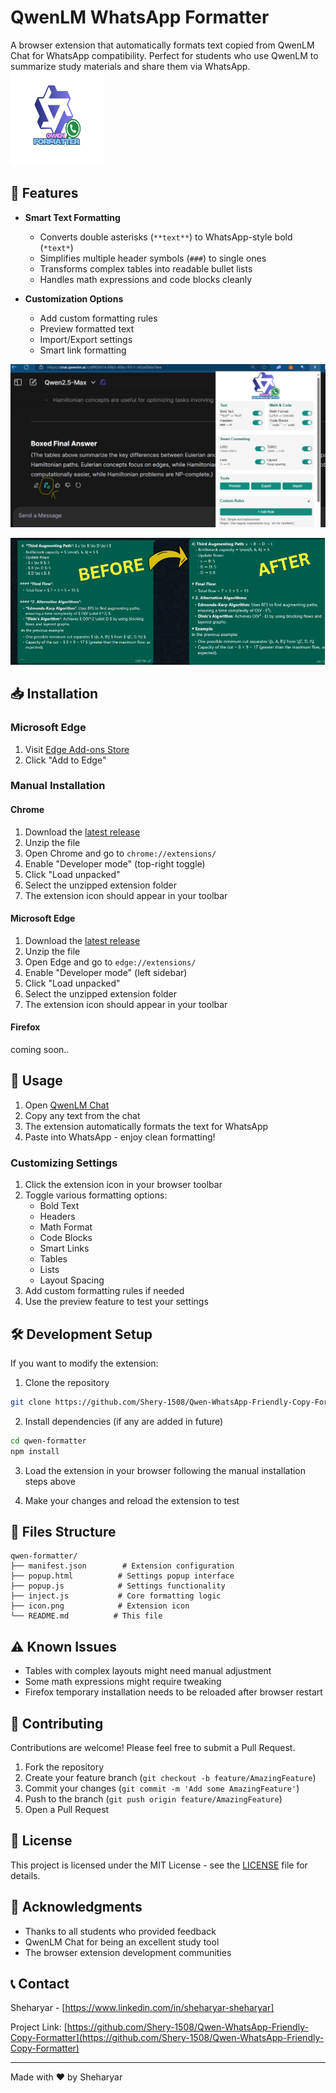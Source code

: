 # QwenLM WhatsApp Formatter

A browser extension that automatically formats text copied from QwenLM Chat for WhatsApp compatibility. Perfect for students who use QwenLM to summarize study materials and share them via WhatsApp.
<br>
<img src="/readme%20pics/icon.png" alt="Extension Logo" width="150" height="150">

## 🌟 Features

- **Smart Text Formatting**
  - Converts double asterisks (`**text**`) to WhatsApp-style bold (`*text*`)
  - Simplifies multiple header symbols (`###`) to single ones
  - Transforms complex tables into readable bullet lists
  - Handles math expressions and code blocks cleanly

- **Customization Options**
  - Add custom formatting rules
  - Preview formatted text
  - Import/Export settings
  - Smart link formatting

![Extension](/readme%20pics/extensionpage.png)

![result](/readme%20pics/beforeafter.png)

## 📥 Installation


### Microsoft Edge
1. Visit [Edge Add-ons Store](https://microsoftedge.microsoft.com/addons/detail/qwen-whatsappfriendly-co/hdnmnagaoicadkknjakglgjiacealaeo) 
2. Click "Add to Edge"


### Manual Installation

#### Chrome
1. Download the [latest release](https://github.com/Shery-1508/Qwen-WhatsApp-Friendly-Copy-Formatter/releases/tag/v1.0.0)
2. Unzip the file
3. Open Chrome and go to `chrome://extensions/`
4. Enable "Developer mode" (top-right toggle)
5. Click "Load unpacked"
6. Select the unzipped extension folder
7. The extension icon should appear in your toolbar

#### Microsoft Edge
1. Download the [latest release](https://github.com/Shery-1508/Qwen-WhatsApp-Friendly-Copy-Formatter/releases/tag/v1.0.0)
2. Unzip the file
3. Open Edge and go to `edge://extensions/`
4. Enable "Developer mode" (left sidebar)
5. Click "Load unpacked"
6. Select the unzipped extension folder
7. The extension icon should appear in your toolbar

#### Firefox
coming soon..


## 🚀 Usage

1. Open [QwenLM Chat](https://chat.qwenlm.ai)
2. Copy any text from the chat
3. The extension automatically formats the text for WhatsApp
4. Paste into WhatsApp - enjoy clean formatting!

### Customizing Settings

1. Click the extension icon in your browser toolbar
2. Toggle various formatting options:
   - Bold Text
   - Headers
   - Math Format
   - Code Blocks
   - Smart Links
   - Tables
   - Lists
   - Layout Spacing
3. Add custom formatting rules if needed
4. Use the preview feature to test your settings

## 🛠️ Development Setup

If you want to modify the extension:

1. Clone the repository
```bash
git clone https://github.com/Shery-1508/Qwen-WhatsApp-Friendly-Copy-Formatter.git
```

2. Install dependencies (if any are added in future)
```bash
cd qwen-formatter
npm install
```

3. Load the extension in your browser following the manual installation steps above

4. Make your changes and reload the extension to test

## 📝 Files Structure

```
qwen-formatter/
├── manifest.json        # Extension configuration
├── popup.html          # Settings popup interface
├── popup.js            # Settings functionality
├── inject.js           # Core formatting logic
├── icon.png            # Extension icon
└── README.md          # This file
```

## ⚠️ Known Issues

- Tables with complex layouts might need manual adjustment
- Some math expressions might require tweaking
- Firefox temporary installation needs to be reloaded after browser restart

## 🤝 Contributing

Contributions are welcome! Please feel free to submit a Pull Request.

1. Fork the repository
2. Create your feature branch (`git checkout -b feature/AmazingFeature`)
3. Commit your changes (`git commit -m 'Add some AmazingFeature'`)
4. Push to the branch (`git push origin feature/AmazingFeature`)
5. Open a Pull Request

## 📄 License

This project is licensed under the MIT License - see the [LICENSE](LICENSE) file for details.

## 🙏 Acknowledgments

- Thanks to all students who provided feedback
- QwenLM Chat for being an excellent study tool
- The browser extension development communities

## 📞 Contact

Sheharyar - [https://www.linkedin.com/in/sheharyar-sheharyar]

Project Link: [https://github.com/Shery-1508/Qwen-WhatsApp-Friendly-Copy-Formatter](https://github.com/Shery-1508/Qwen-WhatsApp-Friendly-Copy-Formatter)

---

Made with ❤️ by Sheharyar
